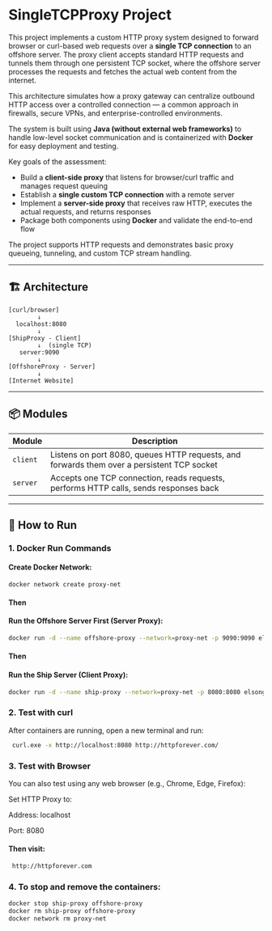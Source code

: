 # SingleTCPProxy Project

This project implements a custom HTTP proxy system designed to forward browser or curl-based web requests over a **single TCP connection** to an offshore server. The proxy client accepts standard HTTP requests and tunnels them through one persistent TCP socket, where the offshore server processes the requests and fetches the actual web content from the internet.

This architecture simulates how a proxy gateway can centralize outbound HTTP access over a controlled connection — a common approach in firewalls, secure VPNs, and enterprise-controlled environments.

The system is built using **Java (without external web frameworks)** to handle low-level socket communication and is containerized with **Docker** for easy deployment and testing.

Key goals of the assessment:
- Build a **client-side proxy** that listens for browser/curl traffic and manages request queuing
- Establish a **single custom TCP connection** with a remote server
- Implement a **server-side proxy** that receives raw HTTP, executes the actual requests, and returns responses
- Package both components using **Docker** and validate the end-to-end flow

The project supports HTTP requests and demonstrates basic proxy queueing, tunneling, and custom TCP stream handling.

---


## 🏗 Architecture

```text
[curl/browser]
        ↓
  localhost:8080
        ↓
[ShipProxy - Client]
        ↓  (single TCP)
   server:9090
        ↓
[OffshoreProxy - Server]
        ↓
[Internet Website]

````


---

## 📦 Modules

| Module        | Description                             |
|---------------|-----------------------------------------|
| `client`      | Listens on port 8080, queues HTTP requests, and forwards them over a persistent TCP socket |
| `server`      | Accepts one TCP connection, reads requests, performs HTTP calls, sends responses back |

---

## 🚀 How to Run
### 1. Docker Run Commands

#### Create Docker Network:
````
docker network create proxy-net
````
#### Then
#### Run the Offshore Server First (Server Proxy):

````bash
docker run -d --name offshore-proxy --network=proxy-net -p 9090:9090 elsong/server
 ````
#### Then
#### Run the Ship Server (Client Proxy):

````bash
docker run -d --name ship-proxy --network=proxy-net -p 8080:8080 elsong/client
````


### 2. Test with curl

After containers are running, open a new terminal and run:

````bash
 curl.exe -x http://localhost:8080 http://httpforever.com/
````

### 3. Test with Browser

You can also test using any web browser (e.g., Chrome, Edge, Firefox):

Set HTTP Proxy to:

Address: localhost

Port: 8080

#### Then visit:
````bash
 http://httpforever.com
 ````

### 4. To stop and remove the containers:

````bash
docker stop ship-proxy offshore-proxy
docker rm ship-proxy offshore-proxy
docker network rm proxy-net
````


